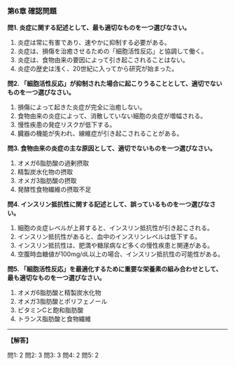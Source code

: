 ### 第6章 確認問題

**問1. 炎症に関する記述として、最も適切なものを一つ選びなさい。**

1. 炎症は常に有害であり、速やかに抑制する必要がある。
2. 炎症は、損傷を治癒させるための「細胞活性反応」と協調して働く。
3. 炎症は、食物由来の要因によって引き起こされることはない。
4. 炎症の歴史は浅く、20世紀に入ってから研究が始まった。

**問2. 「細胞活性反応」が抑制された場合に起こりうることとして、適切でないものを一つ選びなさい。**

1. 損傷によって起きた炎症が完全に治癒しない。
2. 食物由来の炎症によって、消散していない細胞の炎症が増幅される。
3. 慢性疾患の発症リスクが低下する。
4. 臓器の機能が失われ、線維症が引き起こされることがある。

**問3. 食物由来の炎症の主な原因として、適切でないものを一つ選びなさい。**

1. オメガ6脂肪酸の過剰摂取
2. 精製炭水化物の摂取
3. オメガ3脂肪酸の摂取
4. 発酵性食物繊維の摂取不足

**問4. インスリン抵抗性に関する記述として、誤っているものを一つ選びなさい。**

1. 細胞の炎症レベルが上昇すると、インスリン抵抗性が引き起こされる。
2. インスリン抵抗性があると、血中のインスリンレベルは低下する。
3. インスリン抵抗性は、肥満や糖尿病など多くの慢性疾患と関連がある。
4. 空腹時血糖値が100mg/dL以上の場合、インスリン抵抗性の可能性がある。

**問5. 「細胞活性反応」を最適化するために重要な栄養素の組み合わせとして、最も適切なものを一つ選びなさい。**

1. オメガ6脂肪酸と精製炭水化物
2. オメガ3脂肪酸とポリフェノール
3. ビタミンCと飽和脂肪酸
4. トランス脂肪酸と食物繊維

---

**【解答】**

問1: 2
問2: 3
問3: 3
問4: 2
問5: 2
